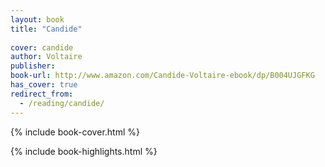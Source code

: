 ```yaml
---
layout: book
title: "Candide"
 
cover: candide
author: Voltaire
publisher:
book-url: http://www.amazon.com/Candide-Voltaire-ebook/dp/B004UJGFKG
has_cover: true
redirect_from:
  - /reading/candide/
---
```

{% include book-cover.html %}

{% include book-highlights.html %}
